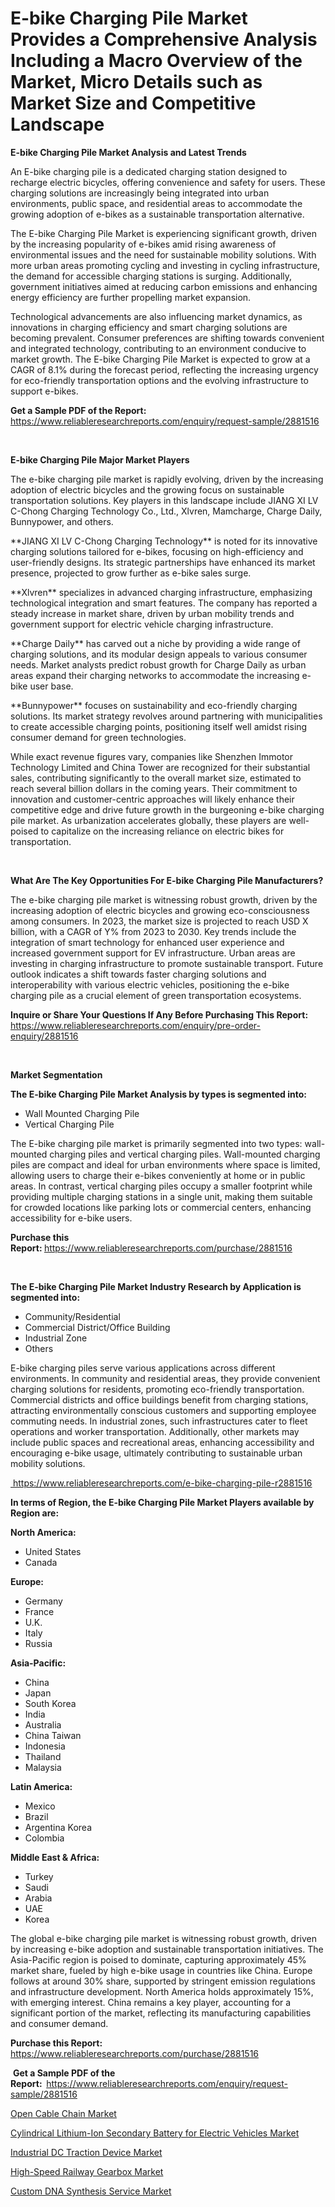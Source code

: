 <p><h1>E-bike Charging Pile Market Provides a Comprehensive Analysis Including a Macro Overview of the Market, Micro Details such as Market Size and Competitive Landscape</h1></p><p><strong>E-bike Charging Pile Market Analysis and Latest Trends</strong></p>
<p><p>An E-bike charging pile is a dedicated charging station designed to recharge electric bicycles, offering convenience and safety for users. These charging solutions are increasingly being integrated into urban environments, public space, and residential areas to accommodate the growing adoption of e-bikes as a sustainable transportation alternative.</p><p>The E-bike Charging Pile Market is experiencing significant growth, driven by the increasing popularity of e-bikes amid rising awareness of environmental issues and the need for sustainable mobility solutions. With more urban areas promoting cycling and investing in cycling infrastructure, the demand for accessible charging stations is surging. Additionally, government initiatives aimed at reducing carbon emissions and enhancing energy efficiency are further propelling market expansion.</p><p>Technological advancements are also influencing market dynamics, as innovations in charging efficiency and smart charging solutions are becoming prevalent. Consumer preferences are shifting towards convenient and integrated technology, contributing to an environment conducive to market growth. The E-bike Charging Pile Market is expected to grow at a CAGR of 8.1% during the forecast period, reflecting the increasing urgency for eco-friendly transportation options and the evolving infrastructure to support e-bikes.</p></p>
<p><strong>Get a Sample PDF of the Report:&nbsp;</strong> <a href="https://www.reliableresearchreports.com/enquiry/request-sample/2881516?utm_campaign=83&utm_medium=2&utm_source=Github&utm_content=ia&utm_term=12032025&utm_id=e-bike-charging-pile">https://www.reliableresearchreports.com/enquiry/request-sample/2881516</a></p>
<p>&nbsp;</p>
<p><strong>E-bike Charging Pile Major Market Players</strong></p>
<p><p>The e-bike charging pile market is rapidly evolving, driven by the increasing adoption of electric bicycles and the growing focus on sustainable transportation solutions. Key players in this landscape include JIANG XI LV C-Chong Charging Technology Co., Ltd., Xlvren, Mamcharge, Charge Daily, Bunnypower, and others.</p><p>**JIANG XI LV C-Chong Charging Technology** is noted for its innovative charging solutions tailored for e-bikes, focusing on high-efficiency and user-friendly designs. Its strategic partnerships have enhanced its market presence, projected to grow further as e-bike sales surge.</p><p>**Xlvren** specializes in advanced charging infrastructure, emphasizing technological integration and smart features. The company has reported a steady increase in market share, driven by urban mobility trends and government support for electric vehicle charging infrastructure.</p><p>**Charge Daily** has carved out a niche by providing a wide range of charging solutions, and its modular design appeals to various consumer needs. Market analysts predict robust growth for Charge Daily as urban areas expand their charging networks to accommodate the increasing e-bike user base.</p><p>**Bunnypower** focuses on sustainability and eco-friendly charging solutions. Its market strategy revolves around partnering with municipalities to create accessible charging points, positioning itself well amidst rising consumer demand for green technologies.</p><p>While exact revenue figures vary, companies like Shenzhen Immotor Technology Limited and China Tower are recognized for their substantial sales, contributing significantly to the overall market size, estimated to reach several billion dollars in the coming years. Their commitment to innovation and customer-centric approaches will likely enhance their competitive edge and drive future growth in the burgeoning e-bike charging pile market. As urbanization accelerates globally, these players are well-poised to capitalize on the increasing reliance on electric bikes for transportation.</p></p>
<p>&nbsp;</p>
<p><strong>What Are The Key Opportunities For E-bike Charging Pile Manufacturers?</strong></p>
<p><p>The e-bike charging pile market is witnessing robust growth, driven by the increasing adoption of electric bicycles and growing eco-consciousness among consumers. In 2023, the market size is projected to reach USD X billion, with a CAGR of Y% from 2023 to 2030. Key trends include the integration of smart technology for enhanced user experience and increased government support for EV infrastructure. Urban areas are investing in charging infrastructure to promote sustainable transport. Future outlook indicates a shift towards faster charging solutions and interoperability with various electric vehicles, positioning the e-bike charging pile as a crucial element of green transportation ecosystems.</p></p>
<p><strong>Inquire or Share Your Questions If Any Before Purchasing This Report:</strong> <a href="https://www.reliableresearchreports.com/enquiry/pre-order-enquiry/2881516?utm_campaign=83&utm_medium=2&utm_source=Github&utm_content=ia&utm_term=12032025&utm_id=e-bike-charging-pile">https://www.reliableresearchreports.com/enquiry/pre-order-enquiry/2881516</a></p>
<p>&nbsp;</p>
<p><strong>Market Segmentation</strong></p>
<p><strong>The E-bike Charging Pile Market Analysis by types is segmented into:</strong></p>
<p><ul><li>Wall Mounted Charging Pile</li><li>Vertical Charging Pile</li></ul></p>
<p><p>The E-bike charging pile market is primarily segmented into two types: wall-mounted charging piles and vertical charging piles. Wall-mounted charging piles are compact and ideal for urban environments where space is limited, allowing users to charge their e-bikes conveniently at home or in public areas. In contrast, vertical charging piles occupy a smaller footprint while providing multiple charging stations in a single unit, making them suitable for crowded locations like parking lots or commercial centers, enhancing accessibility for e-bike users.</p></p>
<p><strong>Purchase this Report:&nbsp;</strong><a href="https://www.reliableresearchreports.com/purchase/2881516?utm_campaign=83&utm_medium=2&utm_source=Github&utm_content=ia&utm_term=12032025&utm_id=e-bike-charging-pile">https://www.reliableresearchreports.com/purchase/2881516</a></p>
<p>&nbsp;</p>
<p><strong>The E-bike Charging Pile Market Industry Research by Application is segmented into:</strong></p>
<p><ul><li>Community/Residential</li><li>Commercial District/Office Building</li><li>Industrial Zone</li><li>Others</li></ul></p>
<p><p>E-bike charging piles serve various applications across different environments. In community and residential areas, they provide convenient charging solutions for residents, promoting eco-friendly transportation. Commercial districts and office buildings benefit from charging stations, attracting environmentally conscious customers and supporting employee commuting needs. In industrial zones, such infrastructures cater to fleet operations and worker transportation. Additionally, other markets may include public spaces and recreational areas, enhancing accessibility and encouraging e-bike usage, ultimately contributing to sustainable urban mobility solutions.</p></p>
<p><a href="https://www.reliableresearchreports.com/e-bike-charging-pile-r2881516?utm_campaign=83&utm_medium=2&utm_source=Github&utm_content=ia&utm_term=12032025&utm_id=e-bike-charging-pile">&nbsp;https://www.reliableresearchreports.com/e-bike-charging-pile-r2881516</a></p>
<p><strong>In terms of Region, the E-bike Charging Pile Market Players available by Region are:</strong></p>
<p>
    <p> <strong> North America: </strong>
        <ul>
            <li>United States</li>
            <li>Canada</li>
        </ul>
        </p> 
    <p> <strong> Europe: </strong>
        <ul>
            <li>Germany</li>
            <li>France</li>
            <li>U.K.</li>
            <li>Italy</li>
            <li>Russia</li>
        </ul>
        </p> 
    <p> <strong> Asia-Pacific: </strong>
        <ul>
            <li>China</li>
            <li>Japan</li>
            <li>South Korea</li>
            <li>India</li>
            <li>Australia</li>
            <li>China Taiwan</li>
            <li>Indonesia</li>
            <li>Thailand</li>
            <li>Malaysia</li>
        </ul>
        </p> 
    <p> <strong> Latin America: </strong>
        <ul>
            <li>Mexico</li>
            <li>Brazil</li>
            <li>Argentina Korea</li>
            <li>Colombia</li>
        </ul>
        </p> 
    <p> <strong> Middle East & Africa: </strong>
        <ul>
            <li>Turkey</li>
            <li>Saudi</li>
            <li>Arabia</li>
            <li>UAE</li>
            <li>Korea</li>
        </ul>
    </p>
    </p>
<p><p>The global e-bike charging pile market is witnessing robust growth, driven by increasing e-bike adoption and sustainable transportation initiatives. The Asia-Pacific region is poised to dominate, capturing approximately 45% market share, fueled by high e-bike usage in countries like China. Europe follows at around 30% share, supported by stringent emission regulations and infrastructure development. North America holds approximately 15%, with emerging interest. China remains a key player, accounting for a significant portion of the market, reflecting its manufacturing capabilities and consumer demand.</p></p>
<p><strong>Purchase this Report: </strong><a href="https://www.reliableresearchreports.com/purchase/2881516?utm_campaign=83&utm_medium=2&utm_source=Github&utm_content=ia&utm_term=12032025&utm_id=e-bike-charging-pile">https://www.reliableresearchreports.com/purchase/2881516</a></p>
<p>&nbsp;<strong>Get a Sample PDF of the Report:&nbsp;&nbsp;</strong><a href="https://www.reliableresearchreports.com/enquiry/request-sample/2881516?utm_campaign=83&utm_medium=2&utm_source=Github&utm_content=ia&utm_term=12032025&utm_id=e-bike-charging-pile">https://www.reliableresearchreports.com/enquiry/request-sample/2881516</a></p>
<p><strong></strong></p>
<p><p><a href="https://github.com/elroddrewspm/Market-Research-Report-List-1/blob/main/open-cable-chain-market.md?utm_campaign=83&utm_medium=2&utm_source=Github&utm_content=ia&utm_term=12032025&utm_id=e-bike-charging-pile">Open Cable Chain Market</a></p><p><a href="https://github.com/mokeleveisel/Market-Research-Report-List-1/blob/main/cylindrical-lithium-ion-secondary-battery-for-electric-vehicles-market.md?utm_campaign=83&utm_medium=2&utm_source=Github&utm_content=ia&utm_term=12032025&utm_id=e-bike-charging-pile">Cylindrical Lithium-Ion Secondary Battery for Electric Vehicles Market</a></p><p><a href="https://github.com/baheraennika/Market-Research-Report-List-1/blob/main/industrial-dc-traction-device-market.md?utm_campaign=83&utm_medium=2&utm_source=Github&utm_content=ia&utm_term=12032025&utm_id=e-bike-charging-pile">Industrial DC Traction Device Market</a></p><p><a href="https://github.com/dukerghostki/Market-Research-Report-List-1/blob/main/high-speed-railway-gearbox-market.md?utm_campaign=83&utm_medium=2&utm_source=Github&utm_content=ia&utm_term=12032025&utm_id=e-bike-charging-pile">High-Speed Railway Gearbox Market</a></p><p><a href="https://github.com/helmeludu/Market-Research-Report-List-1/blob/main/custom-dna-synthesis-service-market.md?utm_campaign=83&utm_medium=2&utm_source=Github&utm_content=ia&utm_term=12032025&utm_id=e-bike-charging-pile">Custom DNA Synthesis Service Market</a></p></p>